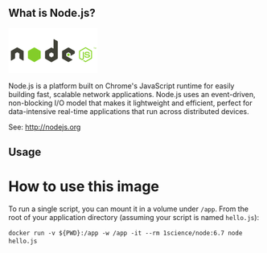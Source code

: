 

## What is Node.js?

![logo](logo.png)


Node.js is a platform built on Chrome's JavaScript runtime for easily building
fast, scalable network applications. Node.js uses an event-driven, non-blocking
I/O model that makes it lightweight and efficient, perfect for data-intensive
real-time applications that run across distributed devices.

See: http://nodejs.org

## Usage

# How to use this image


To run a single script, you can mount it in a volume under `/app`. From
the root of your application directory (assuming your script is named
`hello.js`):

```
docker run -v ${PWD}:/app -w /app -it --rm 1science/node:6.7 node hello.js 
```

